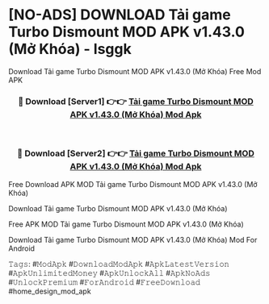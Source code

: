 # [NO-ADS] DOWNLOAD Tải game Turbo Dismount MOD APK v1.43.0 (Mở Khóa) - lsggk
Download Tải game Turbo Dismount MOD APK v1.43.0 (Mở Khóa) Free Mod APK

<div align="center">
<h3>🔴 Download [Server1] 👉👉 <a href="https://apk-comot.site?title=Tải_game_Turbo_Dismount_MOD_APK_v1.43.0_(Mở_Khóa)">Tải game Turbo Dismount MOD APK v1.43.0 (Mở Khóa) Mod Apk</a></h3><br>

<h3>🔴 Download [Server2] 👉👉 <a href="https://apk-comot.site?title=Tải_game_Turbo_Dismount_MOD_APK_v1.43.0_(Mở_Khóa)">Tải game Turbo Dismount MOD APK v1.43.0 (Mở Khóa) Mod Apk</a></h3>
</div>


Free Download APK MOD Tải game Turbo Dismount MOD APK v1.43.0 (Mở Khóa)

Download Tải game Turbo Dismount MOD APK v1.43.0 (Mở Khóa) 

Free APK MOD Tải game Turbo Dismount MOD APK v1.43.0 (Mở Khóa) 

Download Tải game Turbo Dismount MOD APK v1.43.0 (Mở Khóa) Mod For Android

𝚃𝚊𝚐𝚜: #𝙼𝚘𝚍𝙰𝚙𝚔 #𝙳𝚘𝚠𝚗𝚕𝚘𝚊𝚍𝙼𝚘𝚍𝙰𝚙𝚔 #𝙰𝚙𝚔𝙻𝚊𝚝𝚎𝚜𝚝𝚅𝚎𝚛𝚜𝚒𝚘𝚗 #𝙰𝚙𝚔𝚄𝚗𝚕𝚒𝚖𝚒𝚝𝚎𝚍𝙼𝚘𝚗𝚎𝚢 #𝙰𝚙𝚔𝚄𝚗𝚕𝚘𝚌𝚔𝙰𝚕𝚕 #𝙰𝚙𝚔𝙽𝚘𝙰𝚍𝚜 #𝚄𝚗𝚕𝚘𝚌𝚔𝙿𝚛𝚎𝚖𝚒𝚞𝚖 #𝙵𝚘𝚛𝙰𝚗𝚍𝚛𝚘𝚒𝚍 #𝙵𝚛𝚎𝚎𝙳𝚘𝚠𝚗𝚕𝚘𝚊𝚍 #home_design_mod_apk